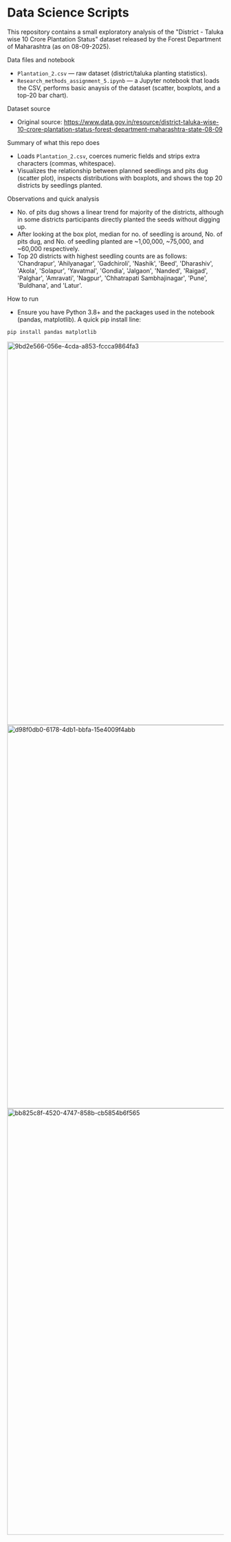 # Data Science Scripts

This repository contains a small exploratory analysis of the "District - Taluka wise 10 Crore Plantation Status" dataset released by the Forest Department of Maharashtra (as on 08-09-2025).

Data files and notebook
- `Plantation_2.csv` — raw dataset (district/taluka planting statistics).
- `Research_methods_assignment_5.ipynb` — a Jupyter notebook that loads the CSV, performs basic anaysis of the dataset (scatter, boxplots, and a top-20 bar chart).

Dataset source
- Original source: https://www.data.gov.in/resource/district-taluka-wise-10-crore-plantation-status-forest-department-maharashtra-state-08-09

Summary of what this repo does
- Loads `Plantation_2.csv`, coerces numeric fields and strips extra characters (commas, whitespace).
- Visualizes the relationship between planned seedlings and pits dug (scatter plot), inspects distributions with boxplots, and shows the top 20 districts by seedlings planted.

Observations and quick analysis
- No. of pits dug shows a linear trend for majority of the districts, although in some districts participants directly planted the seeds without digging up.
- After looking at the box plot, median for no. of seedling is around, No. of pits dug, and No. of seedling planted are ~1,00,000, ~75,000, and ~60,000 respectively.
- Top 20 districts with highest seedling counts are as follows: 'Chandrapur', 'Ahilyanagar', 'Gadchiroli', 'Nashik', 'Beed', 'Dharashiv', 'Akola', 'Solapur', 'Yavatmal', 'Gondia', 'Jalgaon', 'Nanded', 'Raigad', 'Palghar', 'Amravati', 'Nagpur', 'Chhatrapati Sambhajinagar', 'Pune', 'Buldhana', and 'Latur'.

How to run
 - Ensure you have Python 3.8+ and the packages used in the notebook (pandas, matplotlib). A quick pip install line:

```bash
pip install pandas matplotlib
```
<img width="1189" height="889" alt="9bd2e566-056e-4cda-a853-fccca9864fa3" src="https://github.com/user-attachments/assets/872cb7fb-b85f-4076-8df5-fe7f4454415b" />
<img width="1189" height="889" alt="d98f0db0-6178-4db1-bbfa-15e4009f4abb" src="https://github.com/user-attachments/assets/81a98099-ec14-4ee5-bba6-c8319a258c61" />
<img width="1990" height="989" alt="bb825c8f-4520-4747-858b-cb5854b6f565" src="https://github.com/user-attachments/assets/a482b16c-c132-41a6-a05b-1853fea4ca3e" />
